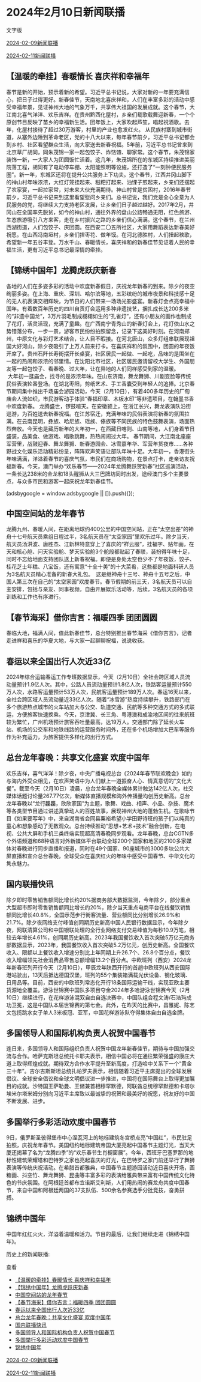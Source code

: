 







# 2024年2月10日新闻联播
 文字版








[2024-02-09新闻联播](/xinwenlianbo/20240209)


[2024-02-11新闻联播](/xinwenlianbo/20240211)





## 【温暖的牵挂】春暖情长 喜庆祥和幸福年


春节是新的开始，预示着新的希望。习近平总书记说，大家对新的一年要充满信心，把日子过得更好。新春佳节，天南地北喜庆祥和，人们在丰富多彩的活动中感受幸福年景，见证神州大地的气象万千，共享伟大祖国的发展成就。这个春节，大江南北喜气洋洋、欢乐吉祥。在贵州黔西化屋村，乡亲们载歌载舞迎新春，一个个原创节目反映了苗乡的幸福新生活。团年饭上，大家吹起芦笙，唱起祝酒歌。去年，化屋村接待了超过30万游客，村里的产业也愈发红火。 从民族村寨到城市街道，从塞外边陲到革命老区，党的十八大以来，每年春节前夕，习近平总书记都会到乡村、社区看望群众生活，向大家送去新春祝福。5年前，习近平总书记曾来到北京草厂胡同，同朱茂锦一家一起包饺子、炸饹馇、聊家常。这个春节，朱茂锦家装饰一新，一大家人为团圆饭忙活着。这几年，朱茂锦所在的东城区持续推进美丽院落工程，胡同有了电动停车棚、太阳能照明等设施，还打造了“一刻钟便民服务圈”。新一年，东城区还将在提升公共服务上下功夫。这个春节，江西井冈山脚下的神山村年味浓浓，大红灯笼挂起来、糍粑打起来、油馃子煎起来，乡亲们还摆起了农家宴，一起拉家常，对未来大伙充满期待。神山村曾是贫困村，2016年春节前夕，习近平总书记来到这里看望慰问乡亲们。总书记说，我们党是全心全意为人民服务的党，将继续大力支持老区发展，让乡亲们日子越过越好。2017年2月，井冈山在全国率先脱贫，如今的神山村，通往外界的盘山公路畅通无阻，红色旅游、生态旅游吸引八方来客，走在乡村振兴之路的乡亲们信心满满。这个春节，在兰州西湖街道，人们包饺子、庆团圆。在西安二〇五所社区，大家用舞蹈表达新春美好祝愿。在山西冯南垣村，乡亲们捏枣花、做年馍。在河北德胜村，人们扭起秧歌，希望新一年五谷丰登。万水千山、春暖情长，喜庆祥和的新春佳节见证着人民的幸福生活，更有习近平总书记最深情的牵挂。


## 【锦绣中国年】龙腾虎跃庆新春


各地的人们在多姿多彩的活动中欢度新春假日，庆祝龙年新春的到来。除夕的夜空绚丽多姿。在上海、重庆、深圳、哈尔滨等地，五彩缤纷的城市夜景和科技感十足的无人机表演交相辉映，为节日的人们带来一场场光影盛宴。新春灯会点亮幸福中国年。有着数百年历史的四川自贡灯会运用多种非遗技艺，捆扎成长达200多米的“非遗中国龙”，3万片羽毛制成栩栩如生的“孔雀灯”，还有小朋友的画作也制成了花灯，活灵活现，充满了童趣。在广西南宁青秀山的新春灯会上，花灯依山水之势错落分布，一步一景，游客市民纷纷拍照留念，记录下这美好时刻。在河南郑州，中原文化与彩灯艺术结合，让人目不暇接。在河北唐山，众多灯组串联展现祖国大好河山，除夕夜吸引了上万人前来打卡。在喜庆祥和的氛围中，团圆的年夜饭开席了。贵州石阡长寿街摆开长桌宴，社区居民一起做、一起吃，品味的是围坐在一起的热闹和浓浓的邻里情。在沈阳北市社区，社区居民邀请留校大学生、外国朋友等一起包饺子、看春晚、过大年，让在异地的人们同样感受到家的温暖。           大年初一逛庙会，找寻的是浓浓年味。在山东济南，舞龙舞狮、川剧变脸等传统民俗表演轮番登场。在湖北枣阳，剪纸艺术、手工香囊受到年轻人的追捧。北京春节期间集中推出千场庙会游园活动，今天（2月10日），有着400多年历史的厂甸庙会人流如织，市民游客动手体验“春福印章、木板水印”等非遗项目，在翰墨书香中欢度新春。 龙腾盛世，锣鼓喧天。在安徽颍上，在浙江长兴，舞龙表演队沿街巡游，为百姓送去新春祝福。在江苏宿迁，充满年味的民俗表演将新春的氛围拉满。在云南昆明，彝族、哈尼族、瑶族、傣族等不同民族的特色鼓舞表演，场面热烈奔放。今天也是藏历新年的大年初一，在西藏日喀则、山南等地，人们身着节日盛装，品美食、做游戏、唱歌跳舞，热热闹闹过大年。 春节期间，大江南北座座军营里，战鼓迎春、舞龙舞狮、新春游园会、冰雪嘉年华、军营年货夜市……各种野战文化娱乐活动精彩纷呈，阵阵欢声笑语让部队年味十足。大年初一，香港街头年味满满，洋溢着春节的喜庆气氛，市民们在商场购物，在景点打卡，走亲访友祝福新春。今天，澳门举办“欢乐春节——2024年龙腾舞跃贺新春”社区巡演活动，一条长达238米的金龙和18头醒狮从大三巴牌坊同时出发，途经澳门多个主要景点，与众多市民和游客一起庆祝龙年新春佳节。





 (adsbygoogle = window.adsbygoogle || []).push({});

 
## 中国空间站的龙年春节


龙腾九州、春暖人间，在距离地球约400公里的中国空间站，正在“太空出差”的神舟十七号航天员乘组日程过半，3名航天员在“太空家园”里欢乐过年。除夕当天，航天员汤洪波、唐胜杰、江新林特意穿上了喜庆的“祥云服”，挂福字、贴年画，在天和核心舱、问天实验舱、梦天实验舱3个舱段都贴起了春联，装扮得年味十足，同时不忘给地面支持团队送上新春祝福。即便是身处太空也少不了年夜饭，饺子、桂花芝士年糕、八宝饭，还有寓意“十全十美”的十大菜肴，这些都是地面科研人员为3名航天员精心准备的新春大礼包。　这是继神舟十三号、神舟十五号之后，中国人第三次在自己的“太空家园”欢度春节。春节假期的前三天，3名航天员可以自主安排，包括与亲友、同事视频，自由开展娱乐活动等，后续，3名航天员的各项训练和工作也有序进行。


## 【春节海采】借你吉言：福暖四季 团团圆圆


春临大地，福满人间，值此新春佳节，总台特别推出春节海采《借你吉言》，记者走进祥和喜乐的华夏大地，与大家一起聊聊祝福，说说收获。


## 春运以来全国出行人次近33亿


2024年综合运输春运工作专班数据显示，今天（2月10日）全社会跨区域人员流动量预计1.9亿人次。其中，公路人员流动量预计1.8亿人次，铁路客运量预计550万人次，水路客运量预计53万人次，民航客运量预计189万人次。春运16天以来，全社会跨区域人员流动量近33亿人次。随着“冰雪游”热度持续攀升，铁路部门在多个旅游热点城市的火车站加大与公交、轨道交通、民航等多种交通方式的多式联运，方便旅客快速换乘。今天，京津冀、长三角、粤港澳和成渝地区间的往来航班较为繁忙，广州机场预计旅客吞吐量最高，达19万人。交通部门除了延长火车站、机场的公交车和地铁线路的运营服务时间外，还在多个机场增加大巴车等服务作为补充运力，为旅客提供多样化的出行方式。


## 总台龙年春晚：共享文化盛宴 欢度中国年


欢乐吉祥，喜气洋洋！除夕夜，中央广播电视总台《2024年春节联欢晚会》如约与海内外受众相见，在欢声笑语中为人们献上一道振奋人心、情真意切的“文化大餐”。截至今天（2月10日）凌晨，总台龙年春晚全媒体累计触达142亿人次，社交媒体话题讨论量267.77亿次，新媒体直播规模和海外传播量均创历史新高。总台龙年春晚以“龙行龘龘，欣欣家国”为主题，歌舞、戏曲、相声、小品、杂技、魔术等各类型节目通过讲述真挚动人的百姓故事，展现神州大地的蓬勃生机。在歌咏节目《如果要写年》中，来自湖南省会同县粟裕希望小学田野诗班的孩子们以纯真的童心和想象感动了无数观众。总台持续推动“思想+艺术+技术”融合创新，在电视、公共大屏和手机三类终端实现超高清春晚同步观看。龙年春晚，总台CGTN多个外语频道和68种语言对外新媒体平台联动全球200个国家和地区的2100多家媒体对春晚进行同步直播和报道，同时在49个国家、90座城市的3000多块公共大屏直播和宣介总台春晚，全球受众在喜庆红火的年味中感受中国春节、中华文化的隽永魅力。


## 国内联播快讯


除夕即时零售销售额同比增长约20%据商务部大数据监测，今年除夕，部分重点大型超市即时零售销售额同比增长约20%，除夕当天重点电商平台在线餐饮销售额同比增长40.8%，全国示范步行街客流量、营业额同比分别增长26.9%和21.7%。除夕夜网络支付峰值创同期历史新高中国人民银行数据显示，今年除夕夜，网联清算公司和中国银联处理的全行业网络支付交易峰值为每秒10.9万笔，相较去年增长4.61%，创同期历史新高。2023年我国餐饮收入首次突破5万亿元商务部数据显示，2023年，我国餐饮收入首次突破5.2万亿元，创历史新高。全国餐饮收入、限额以上餐饮收入增速分别比上年同期上升26.7个、26.8个百分点，餐饮收入增幅领先社会消费品零售总额增幅13.2个百分点。中欧班列（西安）2024龙年新春班列开行今天（2月10日），甲辰龙年陕西开行的首趟中欧班列从西安国际港站驶出，13天后抵达德国汉堡，班列的55个集装箱满载光伏设备、钢化玻璃、日用品等。目前，西安的中欧班列常态化开行18条国际运输干线，实现亚欧主要货源地全覆盖。游泳世锦赛中国队多项目夺金2024年多哈游泳世锦赛今天（2月10日）继续进行，在花样游泳混双自由自选决赛中，中国队组合程文涛/石浩玙成功卫冕，这是中国队本届世锦赛的第七金。此外，在昨天的比赛中，昌雅妮、陈艺文包揽跳水女子单人3米板冠、亚军，中国花样游泳队夺得集体自由自选金牌。


## 多国领导人和国际机构负责人祝贺中国春节


连日来，多国领导人和国际组织负责人祝贺中国龙年新春佳节，期待与中国加强交流与合作。哈萨克斯坦总统托卡耶夫表示，相信中国必将在通往繁荣强盛的康庄大道上取得辉煌成就。期待双方合作水平提升至新高度，打造哈中关系下一个“黄金三十年”。吉尔吉斯斯坦总统扎帕罗夫表示，相信随着习近平主席提出的全球发展倡议、全球安全倡议和全球文明倡议进一步推进，中国将在国际舞台上取得更加瞩目的成就。沙特国王萨勒曼、王储兼首相穆罕默德，阿联酋总统穆罕默德和卡塔尔埃米尔塔米姆分别向习近平主席致以最诚挚的祝贺和最美好的祝愿，祝友好的中国不断发展、进步。


## 多国举行多彩活动欢度中国春节


9日，俄罗斯圣彼得堡市中心涅瓦河上的地标建筑冬宫桥点亮“中国红”，市民驻足拍照，庆祝龙年春节。美国纽约地标建筑帝国大厦亮起中国春节主题灯光，当天大厦还揭幕了名为“龙腾四季”的“欢乐春节生肖橱窗展”。今年，西班牙巴塞罗那的地标性建筑荣耀塔和巴特罗之家也亮起喜庆的灯光，在巴特罗之家门前还举行了舞狮表演等传统庆祝活动。在希腊首都雅典，中国春节主题游园活动近日喜庆开场，画糖画、抖空竹、舞龙舞狮、昆曲等丰富多彩的表演给雅典带来富有中国传统文化特色的节庆氛围。在阿根廷首都布宜诺斯艾利斯，人们用热闹的赛龙舟共度中国春节，来自中国和阿根廷两国的37支队伍、500余名参赛选手分批竞技，奋勇拼搏。


## 锦绣中国年


中国年红红火火，洋溢着温暖和活力。节目的最后，让我们继续走进《锦绣中国年》。






历史上的新闻联播:

 查看
 

* [【温暖的牵挂】春暖情长 喜庆祥和幸福年](#【温暖的牵挂】春暖情长-喜庆祥和幸福年)
* [【锦绣中国年】龙腾虎跃庆新春](#【锦绣中国年】龙腾虎跃庆新春)
* [中国空间站的龙年春节](#中国空间站的龙年春节)
* [【春节海采】借你吉言：福暖四季 团团圆圆](#【春节海采】借你吉言：福暖四季-团团圆圆)
* [春运以来全国出行人次近33亿](#春运以来全国出行人次近33亿)
* [总台龙年春晚：共享文化盛宴 欢度中国年](#总台龙年春晚：共享文化盛宴-欢度中国年)
* [国内联播快讯](#国内联播快讯)
* [多国领导人和国际机构负责人祝贺中国春节](#多国领导人和国际机构负责人祝贺中国春节)
* [多国举行多彩活动欢度中国春节](#多国举行多彩活动欢度中国春节)
* [锦绣中国年](#锦绣中国年)






[2024-02-09新闻联播](/xinwenlianbo/20240209)


[2024-02-11新闻联播](/xinwenlianbo/20240211)



